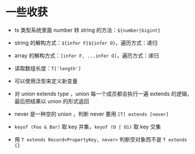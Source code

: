 # 一些收获

- ts 类型系统里面 number 转 string 的方法：`${number|bigint}`

- string 的解构方式：`${infer F}${infer O}`，遍历方式：递归

- array 的解构方式：`[infer F, ...infer O]`，遍历方式：递归

- 读取数组长度：`T['length']`

- 可以使用泛型来定义新变量

- 对 union extends type ，union 每一个成员都会执行一遍 extends 的逻辑，最后把结果以 union 的形式返回

- never 是一种空的 union ，判断 never 要用 `[T] extends [never]`

- `keyof (Foo & Bar)` 取 key 并集，`keyof (O | O1)` 取 key 交集

- 用 `T extends Record<PropertyKey, never>` 判断空对象而不是 `T extends {}`
